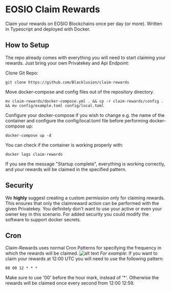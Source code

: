 # EOSIO Claim Rewards 
Claim your rewards on EOSIO Blockchains once per day (or more). Written in Typescript and deployed with Docker.

## How to Setup
The repo already comes with everything you will need to start claiming your rewards. Just bring your own Privatekey and Api Endpoint:

Clone Git Repo:
```
git clone https://github.com/Blacklusion/claim-rewards
```
Move docker-compose and config files out of the repository directory.
```
mv claim-rewards/docker-compose.yml . && cp -r claim-rewards/config . && mv config/example.toml config/local.toml
```
Configure your docker-compose if you wish to change e.g. the name of the container and configure the config/local.toml file before performing docker-compose up:
```
docker-compose up -d
```
You can check if the container is working properly with:
```
docker logs claim-rewards
```
If you see the message "Startup complete", everything is working correctly, and your rewards will be claimed in the specified pattern.

## Security
We **highly** suggest creating a custom permission only for claiming rewards. This ensures that only the claimreward action can be performed with the given Privatekey. You definitely don't want to use your active or even your owner key in this scenario. For added security you could modify the software to support docker secrets.

## Cron
Claim-Rewards uses normal Cron Patterns for specifying the frequency in which the rewards will be claimed. 
![alt text](https://www.framepkg.com/uploads/4/9/7/8/49780617/5870686_orig.jpg "Cron Pattern")
*For example*: If you want to claim your rewards at 12:00 UTC you will need to use the following pattern:
```
00 00 12 * * *
```
Make sure to use '00' before the hour mark, instead of '*'. Otherwise the rewards will be claimed once every second from 12:00 12:59.
